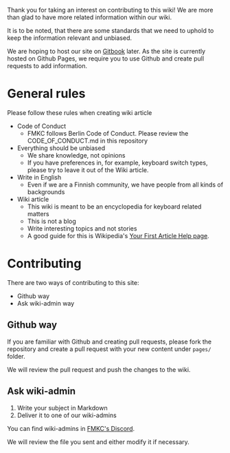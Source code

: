 Thank you for taking an interest on contributing to this wiki! We are more than glad to have more related information within our wiki.

It is to be noted, that there are some standards that we need to uphold to keep the information relevant and unbiased.

We are hoping to host our site on [Gitbook](https://www.gitbook.com/) later. As the site is currently hosted on Github Pages, we require you to use Github and create pull requests to add information. 

# General rules
Please follow these rules when creating wiki article
- Code of Conduct
  - FMKC follows Berlin Code of Conduct. Please review the CODE_OF_CONDUCT.md in this repository
- Everything should be unbiased
  - We share knowledge, not opinions
  - If you have preferences in, for example, keyboard switch types, please try to leave it out of the Wiki article.
- Write in English
  - Even if we are a Finnish community, we have people from all kinds of backgrounds
- Wiki article
  - This wiki is meant to be an encyclopedia for keyboard related matters
  - This is not a blog
  - Write interesting topics and not stories
  - A good guide for this is Wikipedia's [Your First Article Help page](https://en.wikipedia.org/wiki/Help:Your_first_article).

# Contributing

There are two ways of contributing to this site:
- Github way
- Ask wiki-admin way

## Github way

If you are familiar with Github and creating pull requests, please fork the repository and create a pull request with your new content under `pages/` folder.

We will review the pull request and push the changes to the wiki.

## Ask wiki-admin

1. Write your subject in Markdown
2. Deliver it to one of our wiki-admins

You can find wiki-admins in [FMKC's Discord](https://discord.fmkc.fi/).

We will review the file you sent and either modify it if necessary.

